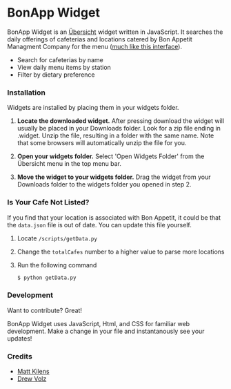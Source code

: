 # BonApp Widget

BonApp Widget is an [Übersicht](https://github.com/felixhageloh/uebersicht) widget written in JavaScript. It searches the daily offerings of cafeterias and locations catered by Bon Appetit Managment Company for the menu  ([much like this interface](http://www.cafebonappetit.com/)).

  - Search for cafeterias by name
  - View daily menu items by station
  - Filter by dietary preference

### Installation

Widgets are installed by placing them in your widgets folder.

1. **Locate the downloaded widget.** After pressing download the widget will usually be placed in your Downloads folder. Look for a zip file ending in .widget. Unzip the file, resulting in a folder with the same name. Note that some browsers will automatically unzip the file for you.

2. **Open your widgets folder.** Select 'Open Widgets Folder' from the Übersicht menu in the top menu bar.

3. **Move the widget to your widgets folder.** Drag the widget from your Downloads folder to the widgets folder you opened in step 2.

### Is Your Cafe Not Listed?
If you find that your location is associated with Bon Appetit, it could be that the `data.json` file is out of date. You can update this file yourself.

1. Locate `/scripts/getData.py`

2. Change the `totalCafes` number to a higher value to parse more locations

3. Run the following command
    ```sh
    $ python getData.py
    ```

### Development

Want to contribute? Great! 

BonApp Widget uses JavaScript, Html, and CSS for familiar web development.
Make a change in your file and instantanously see your updates!

### Credits

- [Matt Kilens](https://github.cokm/mattk410)
- [Drew Volz](https://github.com/drewvolz)
